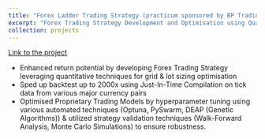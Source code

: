 ```yaml
---
title: "Forex Ladder Trading Strategy (practicum sponsored by BP Trading)"
excerpt: "Forex Trading Strategy Development and Optimisation using Quantitative Techniques for Grid & Lot Sizing Optimisation for bp trading<br>[Link to the project](https://github.com/SamanvayMS/bp-Trading)"
collection: projects
---
```

[Link to the project](https://github.com/SamanvayMS/bp-Trading)

- Enhanced return potential by developing Forex Trading Strategy leveraging quantitative techniques for grid & lot sizing optimisation
- Sped up backtest up to 2000x using Just-In-Time Compilation on tick data from various major currency pairs
- Optimised Proprietary Trading Models by hyperparameter tuning using various automated techniques (Optuna, PySwarm, DEAP (Genetic Algorithms))
& utilized strategy validation techniques (Walk-Forward Analysis, Monte Carlo Simulations) to ensure robustness.
